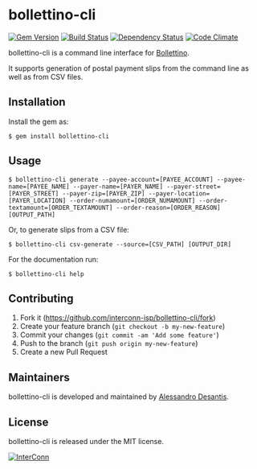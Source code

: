 # bollettino-cli

[![Gem Version](https://badge.fury.io/rb/bollettino-cli.svg)](http://badge.fury.io/rb/bollettino-cli)
[![Build Status](https://travis-ci.org/interconn-isp/bollettino-cli.svg?branch=master)](https://travis-ci.org/interconn-isp/bollettino-cli)
[![Dependency Status](https://gemnasium.com/interconn-isp/bollettino-cli.svg)](https://gemnasium.com/interconn-isp/bollettino-cli)
[![Code Climate](https://codeclimate.com/github/interconn-isp/bollettino-cli/badges/gpa.svg)](https://codeclimate.com/github/interconn-isp/bollettino-cli)

bollettino-cli is a command line interface for [Bollettino](https://github.com/interconn-isp/bollettino-cli).

It supports generation of postal payment slips from the command line as well as
from CSV files.

## Installation

Install the gem as:

```console
$ gem install bollettino-cli
```

## Usage

```console
$ bollettino-cli generate --payee-account=[PAYEE_ACCOUNT] --payee-name=[PAYEE_NAME] --payer-name=[PAYER_NAME] --payer-street=[PAYER_STREET] --payer-zip=[PAYER_ZIP] --payer-location=[PAYER_LOCATION] --order-numamount=[ORDER_NUMAMOUNT] --order-textamount=[ORDER_TEXTAMOUNT] --order-reason=[ORDER_REASON] [OUTPUT_PATH]
```

Or, to generate slips from a CSV file:

```console
$ bollettino-cli csv-generate --source=[CSV_PATH] [OUTPUT_DIR]
```

For the documentation run:

```console
$ bollettino-cli help
```

## Contributing

1. Fork it (https://github.com/interconn-isp/bollettino-cli/fork)
2. Create your feature branch (`git checkout -b my-new-feature`)
3. Commit your changes (`git commit -am 'Add some feature'`)
4. Push to the branch (`git push origin my-new-feature`)
5. Create a new Pull Request

## Maintainers

bollettino-cli is developed and maintained by [Alessandro Desantis](https://github.com/alessandro1997).

## License

bollettino-cli is released under the MIT license.

[![InterConn](http://www.gravatar.com/avatar/b3f5893b97323096977545477e0066c5.jpg?s=100)](http://www.interconn.it)
